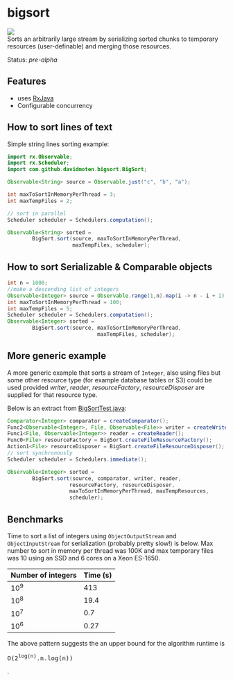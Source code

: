 # bigsort
<a href="https://travis-ci.org/davidmoten/bigsort"><img src="https://travis-ci.org/davidmoten/bigsort.svg"/></a><br/>
Sorts an arbitrarily large stream by serializing sorted chunks to temporary resources (user-definable) and merging those resources.

Status: *pre-alpha*

## Features
* uses [RxJava](https://github.com/ReactiveX/RxJava)
* Configurable concurrency

How to sort lines of text
-------------------------------
Simple string lines sorting example:

```java
import rx.Observable;
import rx.Scheduler;
import com.github.davidmoten.bigsort.BigSort;

Observable<String> source = Observable.just("c", "b", "a");

int maxToSortInMemoryPerThread = 3;
int maxTempFiles = 2;

// sort in parallel
Scheduler scheduler = Schedulers.computation();

Observable<String> sorted = 
        BigSort.sort(source, maxToSortInMemoryPerThread,
                     maxTempFiles, scheduler);
```

How to sort Serializable & Comparable objects
---------------------------------

```java
int n = 1000;
//make a descending list of integers
Observable<Integer> source = Observable.range(1,n).map(i -> n - i + 1);
int maxToSortInMemoryPerThread = 100;
int maxTempFiles = 5;
Scheduler scheduler = Schedulers.computation();
Observable<Integer> sorted = 
        BigSort.sort(source, maxToSortInMemoryPerThread,
                             maxTempFiles, scheduler); 
```

More generic example
-------------------------

A more generic example that sorts a stream of ```Integer```, also using files but some other resource type 
(for example database tables or S3) could be used provided *writer*, *reader*, *resourceFactory*,
*resourceDisposer* are supplied for that resource type.

Below is an extract from [BigSortTest.java](src/test/java/com/github/davidmoten/bigsort/BigSortTest.java):

```java
Comparator<Integer> comparator = createComparator();
Func2<Observable<Integer>, File, Observable<File>> writer = createWriter();
Func1<File, Observable<Integer>> reader = createReader();
Func0<File> resourceFactory = BigSort.createFileResourceFactory();
Action1<File> resourceDisposer = BigSort.createFileResourceDisposer();
// sort synchronously
Scheduler scheduler = Schedulers.immediate();

Observable<Integer> sorted = 
        BigSort.sort(source, comparator, writer, reader,
					resourceFactory, resourceDisposer, 
					maxToSortInMemoryPerThread, maxTempResources,
					scheduler);
```

Benchmarks
---------------
Time to sort a list of integers using ```ObjectOutputStream``` and ```ObjectInputStream``` for serialization (probably pretty slow!) is below. Max number to sort in memory per thread was 100K and max temporary files was 10 using an SSD and 6 cores on a Xeon ES-1650.

| Number of integers | Time (s) |
|--------------|----------|
| 10<sup>9</sup> | 413   |
| 10<sup>8</sup> | 19.4  |
| 10<sup>7</sup> | 0.7   |
| 10<sup>6</sup> | 0.27  |

The above pattern suggests the an upper bound for the algorithm runtime is <pre>O(2<sup>log(n)</sup>.n.log(n))</pre>.




